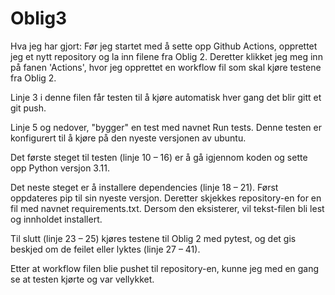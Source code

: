 # Oblig3
Hva jeg har gjort:
Før jeg startet med å sette opp Github Actions, opprettet jeg et nytt repository og la inn filene fra Oblig 2. Deretter klikket jeg meg inn på fanen 'Actions', 
hvor jeg opprettet en workflow fil som skal kjøre testene fra Oblig 2. 

  Linje 3 i denne filen får testen til å kjøre automatisk hver gang det blir gitt et git push. 
  
  Linje 5 og nedover, "bygger" en test med navnet Run tests. Denne testen er konfigurert til å kjøre på den nyeste versjonen av ubuntu. 
  
  Det første steget til testen (linje 10 – 16) er å gå igjennom koden og sette opp Python versjon 3.11. 
  
  Det neste steget er å installere dependencies (linje 18 – 21). Først oppdateres pip til sin nyeste versjon. Deretter skjekkes repository-en for en fil med navnet 
  requirements.txt. Dersom den eksisterer, vil tekst-filen bli lest og innholdet installert. 
  
  Til slutt (linje 23 – 25) kjøres testene til Oblig 2 med pytest, og det gis beskjed om de feilet eller lyktes (linje 27 – 41). 

Etter at workflow filen blie pushet til repository-en, kunne jeg med en gang se at testen kjørte og var vellykket. 
